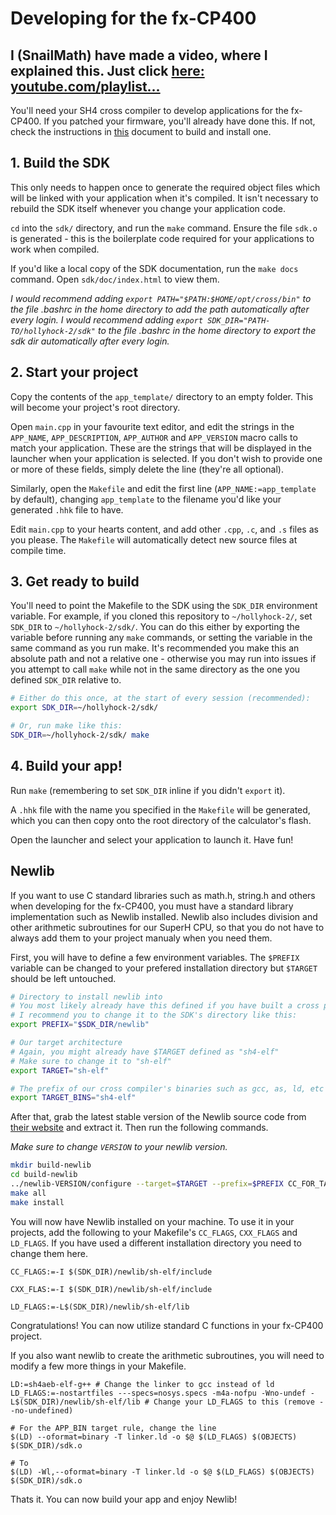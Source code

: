 # Developing for the fx-CP400
## I (SnailMath) have made a video, where I explained this. Just click [here: youtube.com/playlist...](https://www.youtube.com/playlist?list=PLrNL2wv7MwKqpz-BhOiwH_1DbS690ZDs4)

You'll need your SH4 cross compiler to develop applications for the fx-CP400. If you patched your firmware, you'll already have done this. If not, check the instructions in [this](patching.md) document to build and install one.

## 1. Build the SDK
This only needs to happen once to generate the required object files which will be linked with your application when it's compiled. It isn't necessary to rebuild the SDK itself whenever you change your application code.

`cd` into the `sdk/` directory, and run the `make` command. Ensure the file `sdk.o` is generated - this is the boilerplate code required for your applications to work when compiled.

If you'd like a local copy of the SDK documentation, run the `make docs` command. Open `sdk/doc/index.html` to view them.

_I would recommend adding `export PATH="$PATH:$HOME/opt/cross/bin"` to the file .bashrc in the home directory to add the path automatically after every login._
_I would recommend adding `export SDK_DIR="PATH-TO/hollyhock-2/sdk"` to the file .bashrc in the home directory to export the sdk dir automatically after every login._

## 2. Start your project
Copy the contents of the `app_template/` directory to an empty folder. This will become your project's root directory.

Open `main.cpp` in your favourite text editor, and edit the strings in the `APP_NAME`, `APP_DESCRIPTION`, `APP_AUTHOR` and `APP_VERSION` macro calls to match your application. These are the strings that will be displayed in the launcher when your application is selected. If you don't wish to provide one or more of these fields, simply delete the line (they're all optional).

Similarly, open the `Makefile` and edit the first line (`APP_NAME:=app_template` by default), changing `app_template` to the filename you'd like your generated `.hhk` file to have.

Edit `main.cpp` to your hearts content, and add other `.cpp`, `.c`, and `.s` files as you please. The `Makefile` will automatically detect new source files at compile time.

## 3. Get ready to build
You'll need to point the Makefile to the SDK using the `SDK_DIR` environment variable. For example, if you cloned this repository to `~/hollyhock-2/`, set `SDK_DIR` to `~/hollyhock-2/sdk/`. You can do this either by exporting the variable before running any `make` commands, or setting the variable in the same command as you run make. It's recommended you make this an absolute path and not a relative one - otherwise you may run into issues if you attempt to call `make` while not in the same directory as the one you defined `SDK_DIR` relative to.

```sh
# Either do this once, at the start of every session (recommended):
export SDK_DIR=~/hollyhock-2/sdk/

# Or, run make like this:
SDK_DIR=~/hollyhock-2/sdk/ make
```

## 4. Build your app!
Run `make` (remembering to set `SDK_DIR` inline if you didn't `export` it).

A `.hhk` file with the name you specified in the `Makefile` will be generated, which you can then copy onto the root directory of the calculator's flash.

Open the launcher and select your application to launch it. Have fun!

## Newlib
If you want to use C standard libraries such as math.h, string.h and others when developing for the fx-CP400, you must have a standard library implementation such as Newlib installed. Newlib also includes division and other arithmetic subroutines for our SuperH CPU, so that you do not have to always add them to your project manualy when you need them.

First, you will have to define a few environment variables. The `$PREFIX` variable can be changed to your prefered installation directory but `$TARGET` should be left untouched.

```sh
# Directory to install newlib into
# You most likely already have this defined if you have built a cross platform gcc
# I recommend you to change it to the SDK's directory like this:
export PREFIX="$SDK_DIR/newlib" 

# Our target architecture
# Again, you might already have $TARGET defined as "sh4-elf"
# Make sure to change it to "sh-elf"
export TARGET="sh-elf"

# The prefix of our cross compiler's binaries such as gcc, as, ld, etc ...
export TARGET_BINS="sh4-elf"
```

After that, grab the latest stable version of the Newlib source code from [their website](https://sourceware.org/newlib/) and extract it. Then run the following commands. 

_Make sure to change `VERSION` to your newlib version._

```sh
mkdir build-newlib
cd build-newlib
../newlib-VERSION/configure --target=$TARGET --prefix=$PREFIX CC_FOR_TARGET=${TARGET_BINS}-gcc AS_FOR_TARGET=${TARGET_BINS}-as LD_FOR_TARGET=${TARGET_BINS}-ld AR_FOR_TARGET=${TARGET_BINS}-ar RANLIB_FOR_TARGET=${TARGET_BINS}-ranlib
make all
make install
```

You will now have Newlib installed on your machine. To use it in your projects, add the following to your Makefile's `CC_FLAGS`, `CXX_FLAGS` and `LD_FLAGS`.
If you have used a different installation directory you need to change them here.

```make
CC_FLAGS:=-I $(SDK_DIR)/newlib/sh-elf/include

CXX_FLAS:=-I $(SDK_DIR)/newlib/sh-elf/include

LD_FLAGS:=-L$(SDK_DIR)/newlib/sh-elf/lib
```

Congratulations! You can now utilize standard C functions in your fx-CP400 project.

If you also want newlib to create the arithmetic subroutines, you will need to modify a few more things in your Makefile.

```make
LD:=sh4aeb-elf-g++ # Change the linker to gcc instead of ld
LD_FLAGS:=-nostartfiles ---specs=nosys.specs -m4a-nofpu -Wno-undef -L$(SDK_DIR)/newlib/sh-elf/lib # Change your LD_FLAGS to this (remove --no-undefined)

# For the APP_BIN target rule, change the line
$(LD) --oformat=binary -T linker.ld -o $@ $(LD_FLAGS) $(OBJECTS) $(SDK_DIR)/sdk.o

# To
$(LD) -Wl,--oformat=binary -T linker.ld -o $@ $(LD_FLAGS) $(OBJECTS) $(SDK_DIR)/sdk.o
```

Thats it. You can now build your app and enjoy Newlib!